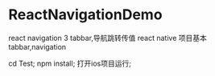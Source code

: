 # ReactNavigationDemo
react navigation 3 tabbar,导航跳转传值
react native 项目基本tabbar,navigation

cd Test;
npm install;
打开ios项目运行;
